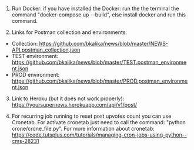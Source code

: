 1. Run Docker: if you have installed the Docker: run the the terminal the command "docker-compose up --build",
else install docker and run this command.

2. Links for Postman collection and environments:

- Collection: https://github.com/bkalika/news/blob/master/NEWS-API.postman_collection.json
- TEST environment: https://github.com/bkalika/news/blob/master/TEST.postman_environment.json
- PROD environment: https://github.com/bkalika/news/blob/master/PROD.postman_environment.json

3. Link to Heroku (but it does not work properly): https://yoursupernews.herokuapp.com/api/v1/post/

4. For recurring job running to reset post upvotes count you can use Cronetab. For activate cronetab
just need to call the command: "python crone/crone_file.py".
For more information about cronetab: https://code.tutsplus.com/tutorials/managing-cron-jobs-using-python--cms-28231
